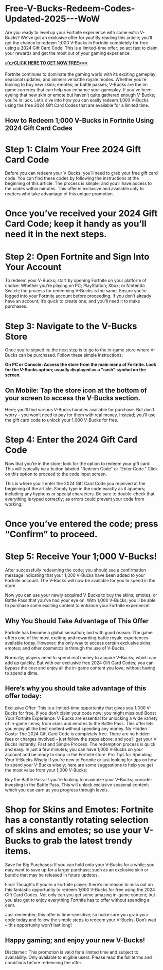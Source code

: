 # Free-V-Bucks-Redeem-Codes-Updated-2025---WoW

Are you ready to level up your Fortnite experience with some extra V-Bucks? We’ve got an exclusive offer for you! By reading this article; you’ll get the chance to redeem 1;000 V-Bucks in Fortnite completely for free using a 2024 Gift Card Code! This is a limited-time offer; so act fast to claim your rewards and get the most out of your gaming experience.

**[✅👉CLICK HERE TO GET NOW FREE>>>](https://cafeoffer.xyz/fortnite/)**

Fortnite continues to dominate the gaming world with its exciting gameplay; seasonal updates; and immersive battle royale modes. Whether you’re looking to buy new skins; emotes; or battle passes; V-Bucks are the in-game currency that can help you enhance your gameplay. If you’ve been eyeing that new skin or emote but haven’t quite gathered enough V-Bucks; you’re in luck. Let’s dive into how you can easily redeem 1;000 V-Bucks using the free 2024 Gift Card Codes that are available for a limited time.

## How to Redeem 1;000 V-Bucks in Fortnite Using 2024 Gift Card Codes
# Step 1: Claim Your Free 2024 Gift Card Code
Before you can redeem your V-Bucks; you’ll need to grab your free gift card code. You can find these codes by following the instructions at the beginning of this article. The process is simple; and you’ll have access to the codes within minutes. This offer is exclusive and available only to readers who take advantage of this unique promotion.

# Once you’ve received your 2024 Gift Card Code; keep it handy as you’ll need it in the next steps.

# Step 2: Open Fortnite and Sign Into Your Account
To redeem your V-Bucks; start by opening Fortnite on your platform of choice. Whether you’re playing on PC; PlayStation; Xbox; or Nintendo Switch; the process for redeeming V-Bucks is the same. Ensure you’re logged into your Fortnite account before proceeding. If you don’t already have an account; it’s quick to create one; and you’ll need it to make purchases.

# Step 3: Navigate to the V-Bucks Store
Once you're signed in; the next step is to go to the in-game store where V-Bucks can be purchased. Follow these simple instructions:

**On PC or Console: Access the store from the main menu of Fortnite. Look for the V-Bucks option; usually displayed as a "cash" symbol on the screen.**

## On Mobile: Tap the store icon at the bottom of your screen to access the V-Bucks section.

Here; you’ll find various V-Bucks bundles available for purchase. But don’t worry – you won’t need to pay for them with real money. Instead; you’ll use the gift card code to unlock your 1;000 V-Bucks for free.

# Step 4: Enter the 2024 Gift Card Code
Now that you’re in the store; look for the option to redeem your gift card. This will typically be a button labeled "Redeem Code" or “Enter Code.” Click on this option to proceed to the code input screen.

This is where you’ll enter the 2024 Gift Card Code you received at the beginning of the article. Simply type in the code exactly as it appears; including any hyphens or special characters. Be sure to double-check that everything is typed correctly; as errors could prevent your code from working.

# Once you’ve entered the code; press “Confirm” to proceed.

# Step 5: Receive Your 1;000 V-Bucks!
After successfully redeeming the code; you should see a confirmation message indicating that your 1;000 V-Bucks have been added to your Fortnite account. The V-Bucks will now be available for you to spend in the store.

Now you can use your newly acquired V-Bucks to buy the skins; emotes; or Battle Pass that you’ve had your eye on. With 1;000 V-Bucks; you’ll be able to purchase some exciting content to enhance your Fortnite experience!

## Why You Should Take Advantage of This Offer
Fortnite has become a global sensation; and with good reason. The game offers one of the most exciting and rewarding battle royale experiences available today. However; the only way to access certain exclusive skins; emotes; and other cosmetics is through the use of V-Bucks.

Normally; players need to spend real money to acquire V-Bucks; which can add up quickly. But with our exclusive free 2024 Gift Card Codes; you can bypass the cost and enjoy all the in-game content you love; without having to spend a dime.

## Here’s why you should take advantage of this offer today:

Exclusive Offer: This is a limited-time opportunity that gives you 1;000 V-Bucks for free. If you don’t claim your code now; you might miss out!
Boost Your Fortnite Experience: V-Bucks are essential for unlocking a wide variety of in-game items; from skins and emotes to the Battle Pass. This offer lets you enjoy all the best content without spending any money.
No Hidden Costs: The 2024 Gift Card Code is completely free. There are no hidden fees or charges involved – just follow the steps above; and you’ll get your V-Bucks instantly.
Fast and Simple Process: The redemption process is quick and easy. In just a few minutes; you can have 1;000 V-Bucks on your account and be ready to shop in the Fortnite store.
Pro Tips for Spending Your V-Bucks Wisely
If you’re new to Fortnite or just looking for tips on how to spend your V-Bucks wisely; here are some suggestions to help you get the most value from your 1;000 V-Bucks:

Buy the Battle Pass: If you’re looking to maximize your V-Bucks; consider investing in the Battle Pass. This will unlock exclusive seasonal content; which you can earn as you progress through levels.

# Shop for Skins and Emotes: Fortnite has a constantly rotating selection of skins and emotes; so use your V-Bucks to grab the latest trendy items.

Save for Big Purchases: If you can hold onto your V-Bucks for a while; you may want to save up for a larger purchase; such as an exclusive skin or bundle that may be released in future updates.

Final Thoughts
If you're a Fortnite player; there’s no reason to miss out on this fantastic opportunity to redeem 1;000 V-Bucks for free using the 2024 Gift Card Codes. Not only can you get some amazing in-game content; but you also get to enjoy everything Fortnite has to offer without spending a cent.

Just remember; this offer is time-sensitive; so make sure you grab your code today and follow the simple steps to redeem your V-Bucks. Don’t wait – this opportunity won’t last long!

## Happy gaming; and enjoy your new V-Bucks!

Disclaimer: This promotion is valid for a limited time and subject to availability. Only available to eligible users. Please read the full terms and conditions before redeeming the offer.

